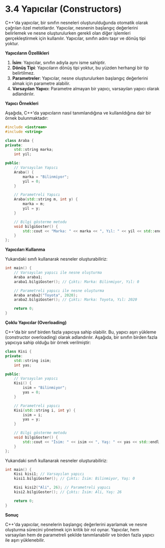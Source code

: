 # 3.4 Yapıcılar (Constructors)

C++'da yapıcılar, bir sınıfın nesneleri oluşturulduğunda otomatik olarak çağrılan özel metotlardır. Yapıcılar, nesnenin başlangıç değerlerini belirlemek ve nesne oluşturulurken gerekli olan diğer işlemleri gerçekleştirmek için kullanılır. Yapıcılar, sınıfın adını taşır ve dönüş tipi yoktur.

**Yapıcıların Özellikleri**

1. **İsim**: Yapıcılar, sınıfın adıyla aynı isme sahiptir.
2. **Dönüş Tipi**: Yapıcıların dönüş tipi yoktur, bu yüzden herhangi bir tip belirtilmez.
3. **Parametreler**: Yapıcılar, nesne oluşturulurken başlangıç değerlerini almak için parametre alabilir.
4. **Varsayılan Yapıcı**: Parametre almayan bir yapıcı, varsayılan yapıcı olarak adlandırılır.

**Yapıcı Örnekleri**

Aşağıda, C++'da yapıcıların nasıl tanımlandığına ve kullanıldığına dair bir örnek bulunmaktadır:

```cpp
#include <iostream>
#include <string>

class Araba {
private:
    std::string marka;
    int yil;

public:
    // Varsayılan Yapıcı
    Araba() {
        marka = "Bilinmiyor";
        yil = 0;
    }

    // Parametreli Yapıcı
    Araba(std::string m, int y) {
        marka = m;
        yil = y;
    }

    // Bilgi gösterme metodu
    void bilgiGoster() {
        std::cout << "Marka: " << marka << ", Yıl: " << yil << std::endl;
    }
};
```

**Yapıcıları Kullanma**

Yukarıdaki sınıfı kullanarak nesneler oluşturabiliriz:

```cpp
int main() {
    // Varsayılan yapıcı ile nesne oluşturma
    Araba araba1;
    araba1.bilgiGoster(); // Çıktı: Marka: Bilinmiyor, Yıl: 0

    // Parametreli yapıcı ile nesne oluşturma
    Araba araba2("Toyota", 2020);
    araba2.bilgiGoster(); // Çıktı: Marka: Toyota, Yıl: 2020

    return 0;
}
```

**Çoklu Yapıcılar (Overloading)**

C++'da bir sınıf birden fazla yapıcıya sahip olabilir. Bu, yapıcı aşırı yükleme (constructor overloading) olarak adlandırılır. Aşağıda, bir sınıfın birden fazla yapıcıya sahip olduğu bir örnek verilmiştir:

```cpp
class Kisi {
private:
    std::string isim;
    int yas;

public:
    // Varsayılan yapıcı
    Kisi() {
        isim = "Bilinmiyor";
        yas = 0;
    }

    // Parametreli yapıcı
    Kisi(std::string i, int y) {
        isim = i;
        yas = y;
    }

    // Bilgi gösterme metodu
    void bilgiGoster() {
        std::cout << "İsim: " << isim << ", Yaş: " << yas << std::endl;
    }
};
```

Yukarıdaki sınıfı kullanarak nesneler oluşturabiliriz:

```cpp
int main() {
    Kisi kisi1; // Varsayılan yapıcı
    kisi1.bilgiGoster(); // Çıktı: İsim: Bilinmiyor, Yaş: 0

    Kisi kisi2("Ali", 26); // Parametreli yapıcı
    kisi2.bilgiGoster(); // Çıktı: İsim: Ali, Yaş: 26

    return 0;
}
```

**Sonuç**

C++'da yapıcılar, nesnelerin başlangıç değerlerini ayarlamak ve nesne oluşturma sürecini yönetmek için kritik bir rol oynar. Yapıcılar, hem varsayılan hem de parametreli şekilde tanımlanabilir ve birden fazla yapıcı ile aşırı yüklenebilir.
